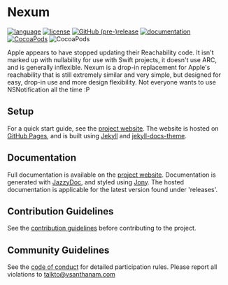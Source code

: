 # Nexum

[![language](https://img.shields.io/badge/language-Objective--C-blue.svg)](https://developer.apple.com/library/content/documentation/Cocoa/Conceptual/ProgrammingWithObjectiveC/Introduction/Introduction.html)
[![license](https://img.shields.io/github/license/vsanthanam/nexum.svg)](https://en.wikipedia.org/wiki/MIT_License)
[![GitHub (pre-)release](https://img.shields.io/github/release/vsanthanam/nexum/all.svg)](https://github.com/vsanthanam/Nexum/releases)
[![documentation](https://code.vsanthanam.com/Nexum/Documentation/badge.svg)](https://code.vsanthanam.com/Nexum/Documentation/)
[![CocoaPods](https://img.shields.io/cocoapods/v/Nexum.svg)](https://cocoapods.org/pods/VSAlert)
![CocoaPods](https://img.shields.io/cocoapods/p/Nexum.svg)

Apple appears to have stopped updating their Reachability code. It isn't marked up with nullability for use with Swift projects, it doesn't use ARC, and is generally inflexible. Nexum is a drop-in replacement for Apple's reachability that is still extremely similar and very simple, but designed for easy, drop-in use and more design flexibility. Not everyone wants to use NSNotification all the time :P

## Setup

For a quick start guide, see the [project website](https://nexum.vsanthanam.com).
The website is hosted on [GitHub Pages](https://pages.github.com), and is built using [Jekyll](https://jekyllrb.com) and [jekyll-docs-theme](https://github.com/vsanthanam/jekyll-docs-theme).

## Documentation

Full documentation is available on the [project website](https://code.vsanthanam.com/Nexum/Documentation/index.html). Documentation is generated with [JazzyDoc](https://github.com/realm/jazzy), and styled using [Jony](https://github.com/HarshilShah/Jony).  The hosted documentation is applicable for the latest version found under 'releases'.

## Contribution Guidelines

See the [contribution guidelines](https://code.vsanthanam.com/Nexum/CONTRIBUTING.html) before contributing to the project.

## Community Guidelines

See the [code of conduct](https://code.vsanthanam.com/Nexum/CODE_OF_CONDUCT.html) for detailed participation rules. Please report all violations to [talkto@vsanthanam.com](mailto:talkto@vsanthanam.com)
